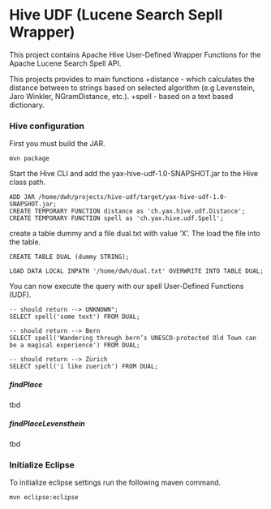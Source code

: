Hive UDF (Lucene Search Sepll Wrapper)
========
This project contains Apache Hive User-Defined Wrapper Functions for the Apache Lucene Search Spell API. 

This projects provides to main functions
+distance - which calculates the distance between to strings based on selected algorithm (e.g Levenstein, Jaro Winkler, NGramDistance, etc.).
+spell - based on a text based dictionary.



### Hive configuration

First you must build the JAR.

	mvn package
	
	
Start the Hive CLI and add the yax-hive-udf-1.0-SNAPSHOT.jar to the Hive class path.

	ADD JAR /home/dwh/projects/hive-udf/target/yax-hive-udf-1.0-SNAPSHOT.jar;
	CREATE TEMPORARY FUNCTION distance as 'ch.yax.hive.udf.Distance';
	CREATE TEMPORARY FUNCTION spell as 'ch.yax.hive.udf.Spell';
	
	
create a table dummy and a file dual.txt with value ‘X’. The load the file into the table.

	CREATE TABLE DUAL (dummy STRING);
	
	LOAD DATA LOCAL INPATH '/home/dwh/dual.txt' OVERWRITE INTO TABLE DUAL;

You can now execute the query with our spell User-Defined Functions (UDF).

	-- should return --> UNKNOWN";
	SELECT spell('some text') FROM DUAL; 

	-- should return --> Bern
	SELECT spell('Wandering through bern’s UNESCO-protected Old Town can be a magical experience') FROM DUAL;
	
	-- should return --> Zürich
	SELECT spell('i like zuerich') FROM DUAL;


	

##### findPlace

tbd

##### findPlaceLevensthein
tbd

	
### Initialize Eclipse
To initialize eclipse settings run the following maven command.

	mvn eclipse:eclipse